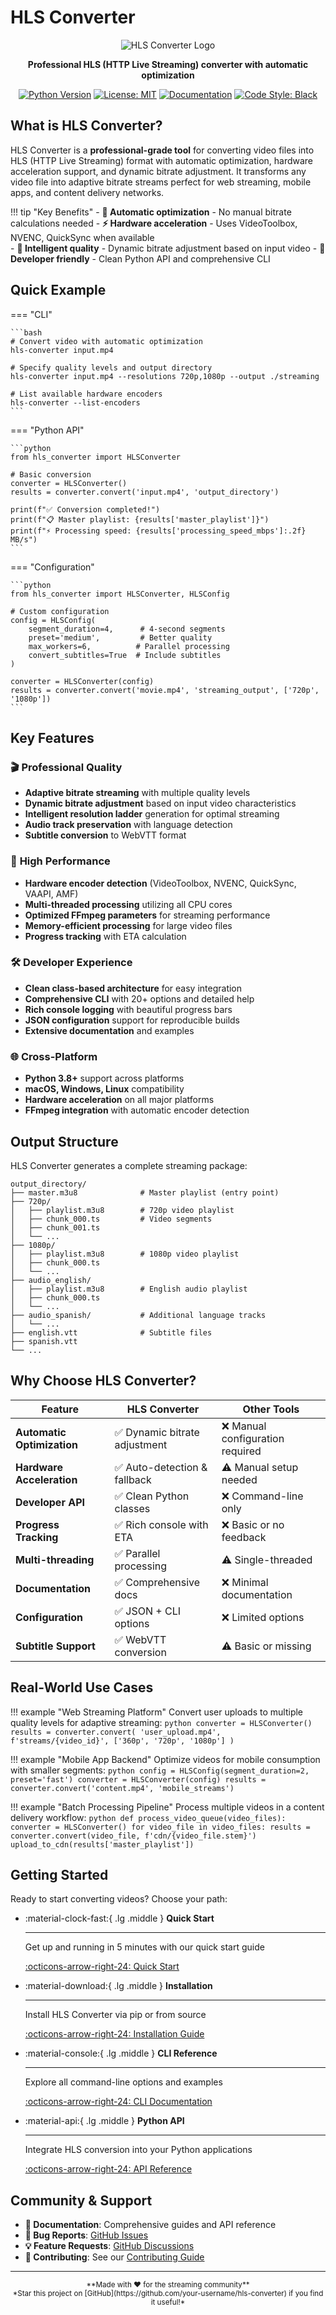 # HLS Converter

<div align="center">

![HLS Converter Logo](https://via.placeholder.com/300x100/6366f1/white?text=HLS+Converter)

**Professional HLS (HTTP Live Streaming) converter with automatic optimization**

[![Python Version](https://img.shields.io/badge/python-3.8+-blue.svg)](https://python.org)
[![License: MIT](https://img.shields.io/badge/License-MIT-yellow.svg)](https://opensource.org/licenses/MIT)
[![Documentation](https://img.shields.io/badge/docs-mkdocs-blue.svg)](https://hls-converter.readthedocs.io/)
[![Code Style: Black](https://img.shields.io/badge/code%20style-black-000000.svg)](https://github.com/psf/black)

</div>

## What is HLS Converter?

HLS Converter is a **professional-grade tool** for converting video files into HLS (HTTP Live Streaming) format with automatic optimization, hardware acceleration support, and dynamic bitrate adjustment. It transforms any video file into adaptive bitrate streams perfect for web streaming, mobile apps, and content delivery networks.

!!! tip "Key Benefits"
    - **🚀 Automatic optimization** - No manual bitrate calculations needed
    - **⚡ Hardware acceleration** - Uses VideoToolbox, NVENC, QuickSync when available  
    - **🎯 Intelligent quality** - Dynamic bitrate adjustment based on input video
    - **🔧 Developer friendly** - Clean Python API and comprehensive CLI

## Quick Example

=== "CLI"

    ```bash
    # Convert video with automatic optimization
    hls-converter input.mp4
    
    # Specify quality levels and output directory
    hls-converter input.mp4 --resolutions 720p,1080p --output ./streaming
    
    # List available hardware encoders
    hls-converter --list-encoders
    ```

=== "Python API"

    ```python
    from hls_converter import HLSConverter
    
    # Basic conversion
    converter = HLSConverter()
    results = converter.convert('input.mp4', 'output_directory')
    
    print(f"✅ Conversion completed!")
    print(f"📋 Master playlist: {results['master_playlist']}")
    print(f"⚡ Processing speed: {results['processing_speed_mbps']:.2f} MB/s")
    ```

=== "Configuration"

    ```python
    from hls_converter import HLSConverter, HLSConfig
    
    # Custom configuration
    config = HLSConfig(
        segment_duration=4,      # 4-second segments
        preset='medium',         # Better quality
        max_workers=6,          # Parallel processing
        convert_subtitles=True  # Include subtitles
    )
    
    converter = HLSConverter(config)
    results = converter.convert('movie.mp4', 'streaming_output', ['720p', '1080p'])
    ```

## Key Features

### 🎬 **Professional Quality**

- **Adaptive bitrate streaming** with multiple quality levels
- **Dynamic bitrate adjustment** based on input video characteristics  
- **Intelligent resolution ladder** generation for optimal streaming
- **Audio track preservation** with language detection
- **Subtitle conversion** to WebVTT format

### 🚀 **High Performance**

- **Hardware encoder detection** (VideoToolbox, NVENC, QuickSync, VAAPI, AMF)
- **Multi-threaded processing** utilizing all CPU cores
- **Optimized FFmpeg parameters** for streaming performance
- **Memory-efficient processing** for large video files
- **Progress tracking** with ETA calculation

### 🛠️ **Developer Experience**

- **Clean class-based architecture** for easy integration
- **Comprehensive CLI** with 20+ options and detailed help
- **Rich console logging** with beautiful progress bars  
- **JSON configuration** support for reproducible builds
- **Extensive documentation** and examples

### 🌐 **Cross-Platform**

- **Python 3.8+** support across platforms
- **macOS, Windows, Linux** compatibility
- **Hardware acceleration** on all major platforms
- **FFmpeg integration** with automatic encoder detection

## Output Structure

HLS Converter generates a complete streaming package:

```
output_directory/
├── master.m3u8              # Master playlist (entry point)
├── 720p/
│   ├── playlist.m3u8        # 720p video playlist
│   ├── chunk_000.ts         # Video segments
│   ├── chunk_001.ts
│   └── ...
├── 1080p/
│   ├── playlist.m3u8        # 1080p video playlist  
│   ├── chunk_000.ts
│   └── ...
├── audio_english/
│   ├── playlist.m3u8        # English audio playlist
│   ├── chunk_000.ts
│   └── ...
├── audio_spanish/           # Additional language tracks
│   └── ...
├── english.vtt              # Subtitle files
├── spanish.vtt
└── ...
```

## Why Choose HLS Converter?

| Feature | HLS Converter | Other Tools |
|---------|---------------|-------------|
| **Automatic Optimization** | ✅ Dynamic bitrate adjustment | ❌ Manual configuration required |
| **Hardware Acceleration** | ✅ Auto-detection & fallback | ⚠️ Manual setup needed |
| **Developer API** | ✅ Clean Python classes | ❌ Command-line only |
| **Progress Tracking** | ✅ Rich console with ETA | ❌ Basic or no feedback |
| **Multi-threading** | ✅ Parallel processing | ⚠️ Single-threaded |
| **Documentation** | ✅ Comprehensive docs | ❌ Minimal documentation |
| **Configuration** | ✅ JSON + CLI options | ❌ Limited options |
| **Subtitle Support** | ✅ WebVTT conversion | ⚠️ Basic or missing |

## Real-World Use Cases

!!! example "Web Streaming Platform"
    Convert user uploads to multiple quality levels for adaptive streaming:
    ```python
    converter = HLSConverter()
    results = converter.convert(
        'user_upload.mp4', 
        f'streams/{video_id}',
        ['360p', '720p', '1080p']
    )
    ```

!!! example "Mobile App Backend"
    Optimize videos for mobile consumption with smaller segments:
    ```python
    config = HLSConfig(segment_duration=2, preset='fast')
    converter = HLSConverter(config)
    results = converter.convert('content.mp4', 'mobile_streams')
    ```

!!! example "Batch Processing Pipeline"
    Process multiple videos in a content delivery workflow:
    ```python
    def process_video_queue(video_files):
        converter = HLSConverter()
        for video_file in video_files:
            results = converter.convert(video_file, f'cdn/{video_file.stem}')
            upload_to_cdn(results['master_playlist'])
    ```

## Getting Started

Ready to start converting videos? Choose your path:

<div class="grid cards" markdown>

-   :material-clock-fast:{ .lg .middle } **Quick Start**

    ---

    Get up and running in 5 minutes with our quick start guide

    [:octicons-arrow-right-24: Quick Start](quickstart.md)

-   :material-download:{ .lg .middle } **Installation**

    ---

    Install HLS Converter via pip or from source

    [:octicons-arrow-right-24: Installation Guide](installation.md)

-   :material-console:{ .lg .middle } **CLI Reference**

    ---

    Explore all command-line options and examples

    [:octicons-arrow-right-24: CLI Documentation](cli.md)

-   :material-api:{ .lg .middle } **Python API**

    ---

    Integrate HLS conversion into your Python applications

    [:octicons-arrow-right-24: API Reference](api/index.md)

</div>

## Community & Support

- **📖 Documentation**: Comprehensive guides and API reference
- **🐛 Bug Reports**: [GitHub Issues](https://github.com/your-username/hls-converter/issues)
- **💡 Feature Requests**: [GitHub Discussions](https://github.com/your-username/hls-converter/discussions)
- **🤝 Contributing**: See our [Contributing Guide](contributing.md)

---

<div align="center">
<small>**Made with ❤️ for the streaming community**</small><br>
<small>*Star this project on [GitHub](https://github.com/your-username/hls-converter) if you find it useful!*</small>
</div>